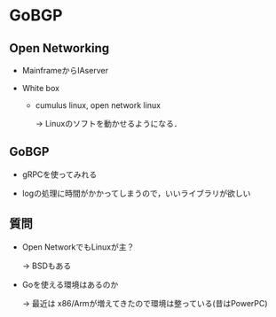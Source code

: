 # GoBGP

## Open Networking

* MainframeからIAserver
* White box

  * cumulus linux, open network linux

    -> Linuxのソフトを動かせるようになる．

## GoBGP

* gRPCを使ってみれる
+ logの処理に時間がかかってしまうので，いいライブラリが欲しい

## 質問

* Open NetworkでもLinuxが主？

  -> BSDもある

* Goを使える環境はあるのか

  -> 最近は x86/Armが増えてきたので環境は整っている(昔はPowerPC)
